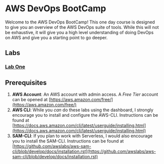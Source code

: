 # AWS DevOps BootCamp
Welcome to the AWS DevOps BootCamp! This one day course is designed to give you an overview of the AWS DevOps suite of tools. While this will not be exhaustive, it will give you a high level understanding of doing DevOps on AWS and give you a starting point to go deeper.

## Labs

### [Lab One](lab1)

## Prerequisites
1. **AWS Account**: An AWS account with admin access. A *Free Tier* account can be opened at [https://aws.amazon.com/free/](https://aws.amazon.com/free/)
2. **AWS CLI**: While you *can* do these labs using the dashboard, I strongly encourage you to install and configure the AWS-CLI. Instructions can be found at [https://docs.aws.amazon.com/cli/latest/userguide/installing.html](https://docs.aws.amazon.com/cli/latest/userguide/installing.html)
3. **SAM-CLI**: If you plan to work with Serverless, I would also encourage you to install the SAM-CLI. Instructions can be found at [https://github.com/awslabs/aws-sam-cli/blob/develop/docs/installation.rst](https://github.com/awslabs/aws-sam-cli/blob/develop/docs/installation.rst)

<!--stackedit_data:
eyJoaXN0b3J5IjpbLTIxNDY4OTAzMSwtMTY3MjkwOTM0MSwzMz
I1NTYxMzksMTUwOTA1NzA3MywzNDUzNDEzMjcsLTExNzAxNDA1
MzJdfQ==
-->